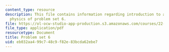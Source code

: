```yaml
---
content_type: resource
description: This file contains information regarding introduction to applied nuclear
  physics of problem set 6.
file: https://ol-ocw-studio-app-production.s3.amazonaws.com/courses/22-02-introduction-to-applied-nuclear-physics-spring-2012/eb032aa499c748c9f82e83bcda62ebe7_MIT22_02S12_pset6.pdf
file_type: application/pdf
resourcetype: Document
title: Problem set 6
uid: eb032aa4-99c7-48c9-f82e-83bcda62ebe7
---
```

